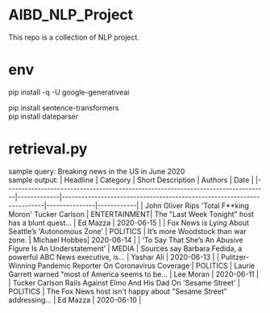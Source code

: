 # AIBD_NLP_Project
This repo is a collection of NLP project.

# env
pip install -q -U google-generativeai

pip install sentence-transformers \
pip install dateparser

# retrieval.py
sample query: Breaking news in the US in June 2020 \
sample output:
| Headline                                                                        | Category    | Short Description                                                      | Authors       | Date       |
|---------------------------------------------------------------------------------|-------------|------------------------------------------------------------------------|---------------|------------|
| John Oliver Rips 'Total F**king Moron' Tucker Carlson                          | ENTERTAINMENT| The "Last Week Tonight" host has a blunt quest...                     | Ed Mazza      | 2020-06-15 |
| Fox News is Lying About Seattle’s 'Autonomous Zone'                            | POLITICS    | It’s more Woodstock than war zone.                                     | Michael Hobbes| 2020-06-14 |
| ‘To Say That She’s An Abusive Figure Is An Understatement’                     | MEDIA       | Sources say Barbara Fedida, a powerful ABC News executive, is...      | Yashar Ali    | 2020-06-13 |
| Pulitzer-Winning Pandemic Reporter On Coronavirus Coverage                       | POLITICS    | Laurie Garrett warned “most of America seems to be...                  | Lee Moran     | 2020-06-11 |
| Tucker Carlson Rails Against Elmo And His Dad On 'Sesame Street'               | POLITICS    | The Fox News host isn't happy about "Sesame Street" addressing...      | Ed Mazza      | 2020-06-10 |

